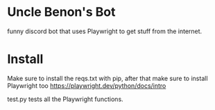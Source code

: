 # Uncle Benon's Bot

funny discord bot that uses Playwright to get stuff from the internet.

# Install
Make sure to install the reqs.txt with pip, after that make sure to install Playwright too
https://playwright.dev/python/docs/intro

test.py tests all the Playwright functions.
